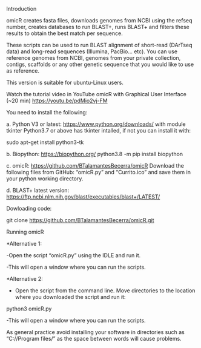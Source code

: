 
Introduction

omicR creates fasta files, downloads genomes from NCBI using the refseq number, creates databases to run BLAST+, runs BLAST+ and filters these results to obtain the best match per sequence. 

These scripts can be used to run BLAST alignment of short-read (DArTseq data) and long-read sequences (Illumina, PacBio… etc). You can use reference genomes from NCBI, genomes from your private collection, contigs, scaffolds or any other genetic sequence that you would like to use as reference. 

This version is suitable for ubuntu-Linux users. 

Watch the tutorial video in YouTube omicR with Graphical User Interface (~20 min) https://youtu.be/pdMio2vj-FM 

You need to install the following:

a.	Python V3 or latest: https://www.python.org/downloads/ with module tkinter 
Python3.7 or above has tkinter intalled, if not you can install it with:

sudo apt-get install python3-tk

b.	Biopython: https://biopython.org/
python3.8 -m pip install biopython

c.	omicR: https://github.com/BTalamantesBecerra/omicR Download the following files from GitHub: “omicR.py” and “Currito.ico” and save them in your python working directory. 

d. BLAST+ latest version: https://ftp.ncbi.nlm.nih.gov/blast/executables/blast+/LATEST/ 



Dowloading code:

git clone https://github.com/BTalamantesBecerra/omicR.git



Running omicR

*Alternative 1:

-Open the script “omicR.py” using the IDLE and run it.

-This will open a window where you can run the scripts. 

*Alternative 2:
- Open the script from the command line. Move directories to the location where you downloaded the script and run it:

python3 omicR.py

-This will open a window where you can run the scripts. 

As general practice avoid installing your software in directories such as “C://Program files/” as the space between words will cause problems. 
 








